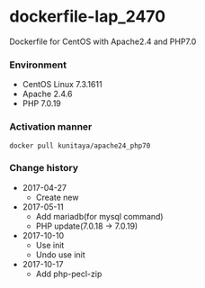 # dockerfile-lap_2470
Dockerfile for CentOS with Apache2.4 and PHP7.0

### Environment
* CentOS Linux 7.3.1611
* Apache 2.4.6
* PHP 7.0.19

### Activation manner
```
docker pull kunitaya/apache24_php70
```

### Change history
* 2017-04-27
    * Create new
* 2017-05-11
    * Add mariadb(for mysql command)
    * PHP update(7.0.18 -> 7.0.19)
* 2017-10-10
    * Use init
    * Undo use init
* 2017-10-17
    * Add php-pecl-zip
